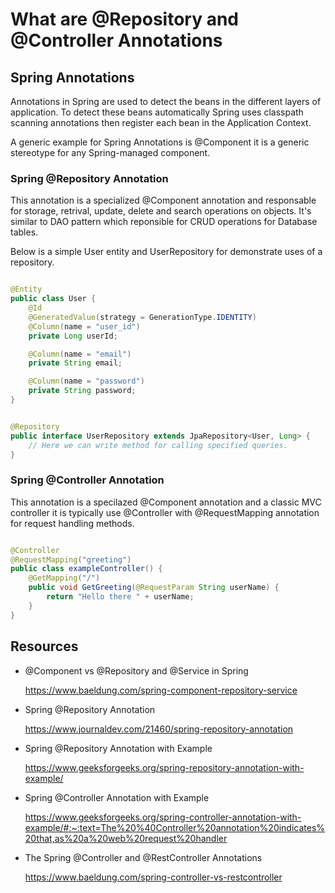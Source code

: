 # What are @Repository and @Controller Annotations

## Spring Annotations

Annotations in Spring are used to detect the beans in the different layers of application. To detect these beans
automatically Spring uses classpath scanning annotations then register each bean in the Application Context.

A generic example for Spring Annotations is @Component it is a generic stereotype for any Spring-managed component.

### Spring @Repository Annotation

This annotation is a specialized @Component annotation and responsable for storage, retrival, update, delete and search
operations on objects. It's similar to DAO pattern which reponsible for CRUD operations for Database tables.

Below is a simple User entity and UserRepository for demonstrate uses of a repository.

```java

@Entity
public class User {
    @Id
    @GeneratedValue(strategy = GenerationType.IDENTITY)
    @Column(name = "user_id")
    private Long userId;

    @Column(name = "email")
    private String email;

    @Column(name = "password")
    private String password;
}
```

```java

@Repository
public interface UserRepository extends JpaRepository<User, Long> {
    // Here we can write method for calling specified queries.
}
```

### Spring @Controller Annotation

This annotation is a specilazed @Component annotation and a classic MVC controller it is typically use @Controller with
@RequestMapping annotation for request handling methods.

```java

@Controller
@RequestMapping("greeting")
public class exampleController() {
    @GetMapping("/")
    public void GetGreeting(@RequestParam String userName) {
        return "Hello there " + userName;
    }
}
```

## Resources

- @Component vs @Repository and @Service in Spring

  https://www.baeldung.com/spring-component-repository-service


- Spring @Repository Annotation

  https://www.journaldev.com/21460/spring-repository-annotation


- Spring @Repository Annotation with Example

  https://www.geeksforgeeks.org/spring-repository-annotation-with-example/


- Spring @Controller Annotation with Example

  https://www.geeksforgeeks.org/spring-controller-annotation-with-example/#:~:text=The%20%40Controller%20annotation%20indicates%20that,as%20a%20web%20request%20handler


- The Spring @Controller and @RestController Annotations

  https://www.baeldung.com/spring-controller-vs-restcontroller
